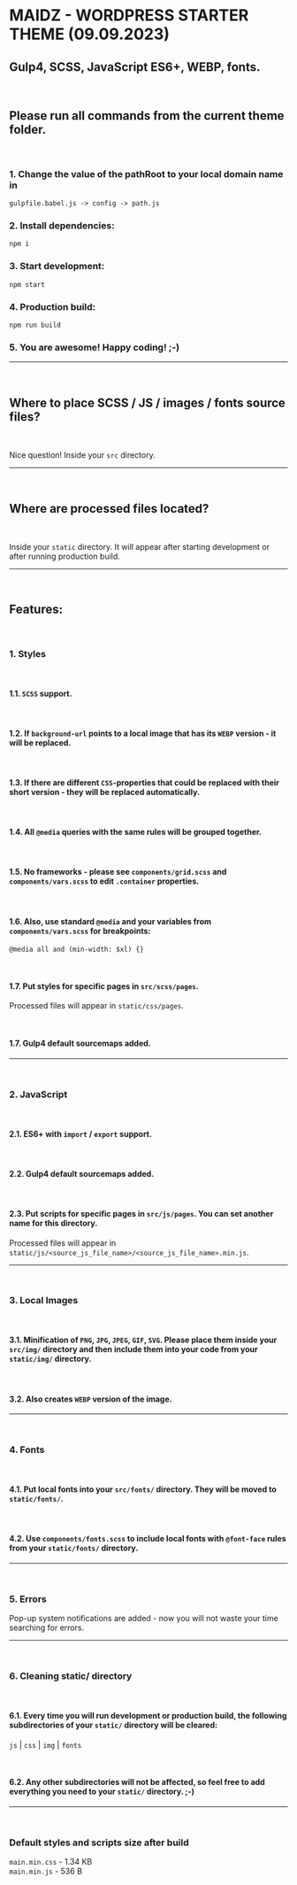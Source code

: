 # MAIDZ - WORDPRESS STARTER THEME (09.09.2023)
## Gulp4, SCSS, JavaScript ES6+, WEBP, fonts.

<br />

## Please run all commands from the current theme folder.

<br />

### 1. Change the value of the pathRoot to your local domain name in
`gulpfile.babel.js -> config -> path.js`

### 2. Install dependencies:
`npm i`

### 3. Start development:
`npm start`

### 4. Production build:
`npm run build`

### 5. You are awesome! Happy coding! ;-)

<hr />
<br />

## Where to place SCSS / JS / images / fonts source files?

<br />

Nice question! Inside your `src` directory.

<hr />
<br />

## Where are processed files located?

<br />

Inside your `static` directory. It will appear after starting development or after running production build.

<hr />
<br />

## Features:

<br />

### 1. Styles

<br />

#### 1.1. `SCSS` support.

<br />

#### 1.2. If `background-url` points to a local image that has its `WEBP` version - it will be replaced.

<br />

#### 1.3. If there are different `CSS`-properties that could be replaced with their short version - they will be replaced automatically.

<br />

#### 1.4. All `@media` queries with the same rules will be grouped together.

<br />

#### 1.5. No frameworks - please see `components/grid.scss` and `components/vars.scss` to edit `.container` properties.

<br />

#### 1.6. Also, use standard `@media` and your variables from `components/vars.scss` for breakpoints:
`@media all and (min-width: $xl) {}`

<br />

#### 1.7. Put styles for specific pages in `src/scss/pages`.<br />
Processed files will appear in `static/css/pages`.

<br />

#### 1.7. Gulp4 default sourcemaps added.

<hr />
<br />

### 2. JavaScript

<br />

#### 2.1. ES6+ with `import` / `export` support.

<br />

#### 2.2. Gulp4 default sourcemaps added.

<br />

#### 2.3. Put scripts for specific pages in `src/js/pages`. You can set another name for this directory.<br />
Processed files will appear in `static/js/<source_js_file_name>/<source_js_file_name>.min.js`.

<hr />
<br />

### 3. Local Images

<br />

#### 3.1. Minification of `PNG`, `JPG`, `JPEG`, `GIF`, `SVG`. Please place them inside your `src/img/` directory and then include them into your code from your `static/img/` directory.

<br />


#### 3.2. Also creates `WEBP` version of the image.

<hr />
<br />

### 4. Fonts

<br />

#### 4.1. Put local fonts into your `src/fonts/` directory. They will be moved to `static/fonts/`.

<br />

#### 4.2. Use `components/fonts.scss` to include local fonts with `@font-face` rules from your `static/fonts/` directory.

<hr />
<br />

### 5. Errors
Pop-up system notifications are added - now you will not waste your time searching for errors.

<hr />
<br />

### 6. Cleaning static/ directory

<br />

#### 6.1. Every time you will run development or production build, the following subdirectories of your `static/` directory will be cleared:
`js` | `css` | `img` | `fonts`

<br />

#### 6.2. Any other subdirectories will not be affected, so feel free to add everything you need to your `static/` directory. ;-)

<hr />
<br />

### Default styles and scripts size after build
`main.min.css` - 1.34 KB
<br />
`main.min.js` - 536 B